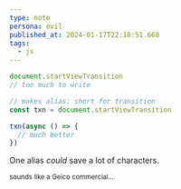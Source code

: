```yaml
---
type: note
persona: evil
published_at: 2024-01-17T22:18:51.668
tags: 
  - js
---
```


```js
document.startViewTransition
// too much to write

// makes alias: short for transition
const txn = document.startViewTransition

txn(async () => {
  // much better
})
```

One alias *could* save a lot of characters.

<small>sounds like a Geico commercial…</small>